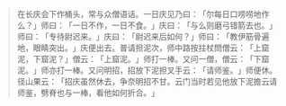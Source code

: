 > 在长庆会下作桶头，常与众僧语话。一日庆见乃曰：​「尔每日口唠唠地作么？​」师曰：​「一日不作，一日不食。​」庆曰：​「与么则磨弓错箭去也。​」师曰：​「专待尉迟来。​」庆曰：​「尉迟来后如何？​」师曰：​「教伊筋骨遍地，眼睛突出。​」庆便出去。普请担泥次，师中路按拄杖問僧云：​「上窟泥，下窟泥？​」僧云：​「上窟泥。​」师打一棒。又问一僧，僧云：​「下窟泥。​」师亦打一棒。又问明招，招放下泥担叉手云：​「请师鉴。​」师便休。径山果云：​「招庆虽然休去，争奈明招不甘。云门当时若见他放下泥擔云请师鉴，劈脊也与一棒，看他如何折合。​」


